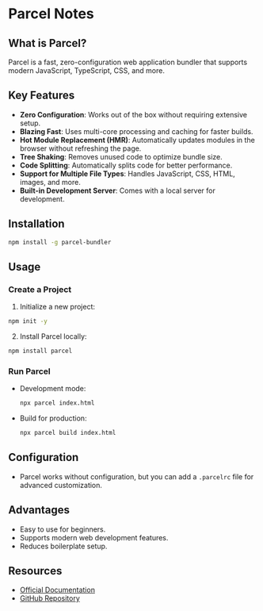 # Parcel Notes

## What is Parcel?

Parcel is a fast, zero-configuration web application bundler that supports modern JavaScript, TypeScript, CSS, and more.

## Key Features

- **Zero Configuration**: Works out of the box without requiring extensive setup.
- **Blazing Fast**: Uses multi-core processing and caching for faster builds.
- **Hot Module Replacement (HMR)**: Automatically updates modules in the browser without refreshing the page.
- **Tree Shaking**: Removes unused code to optimize bundle size.
- **Code Splitting**: Automatically splits code for better performance.
- **Support for Multiple File Types**: Handles JavaScript, CSS, HTML, images, and more.
- **Built-in Development Server**: Comes with a local server for development.

## Installation

```bash
npm install -g parcel-bundler
```

## Usage

### Create a Project

1. Initialize a new project:

```bash
npm init -y
```

2. Install Parcel locally:

```bash
npm install parcel
```

### Run Parcel

- Development mode:
  ```bash
  npx parcel index.html
  ```
- Build for production:
  ```bash
  npx parcel build index.html
  ```

## Configuration

- Parcel works without configuration, but you can add a `.parcelrc` file for advanced customization.

## Advantages

- Easy to use for beginners.
- Supports modern web development features.
- Reduces boilerplate setup.

## Resources

- [Official Documentation](https://parceljs.org/)
- [GitHub Repository](https://github.com/parcel-bundler/parcel)
